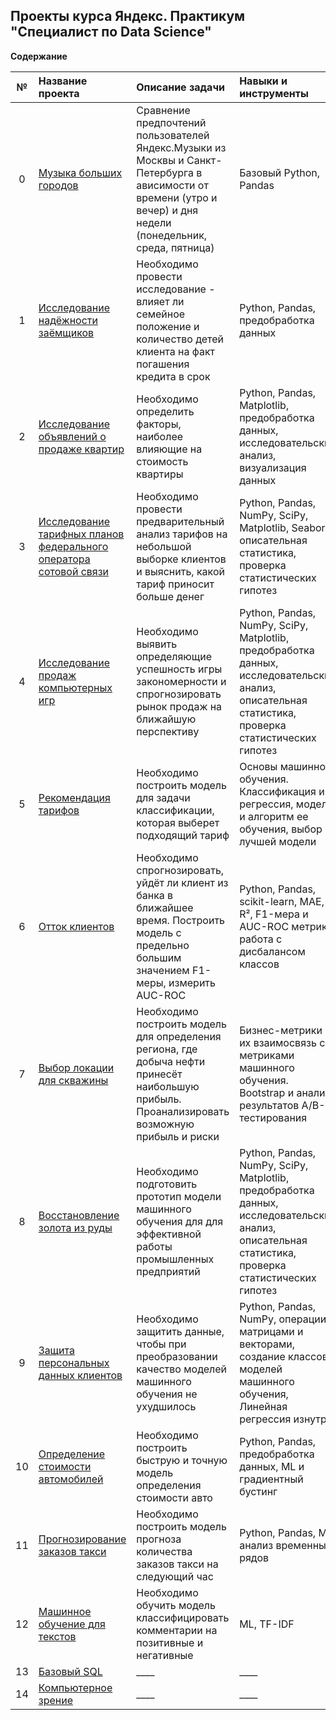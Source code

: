 ## Проекты курса Яндекс. Практикум "Специалист по Data Science"

**Содержание**

|№| Название проекта              | Описание задачи           | Навыки и инструменты                   |
|:--:| :--------------------------------- | :----------------------------------- |:---------------------------|
|  0 | [Музыка больших городов](https://github.com/step8rother/Yandex_Practicum_Data_Scientist/tree/main/0%20Базовый%20Python) | Сравнение предпочтений пользователей Яндекс.Музыки из Москвы и Санкт-Петербурга в  ависимости от времени (утро и вечер) и дня недели (понедельник, среда, пятница) | Базовый Python, Pandas |
|  1 | [Исследование надёжности заёмщиков](https://github.com/step8rother/Yandex_Practicum_Data_Scientist/tree/main/01%20Предобработка%20данных) | Необходимо провести исследование - влияет ли семейное положение и количество детей клиента на факт погашения кредита в срок | Python, Pandas, предобработка данных |
|  2 | [Исследование объявлений о продаже квартир](https://github.com/step8rother/Yandex_Practicum_Data_Scientist/tree/main/02%20Исследовательский%20анализ%20данных) | Необходимо определить факторы, наиболее влияющие на стоимость квартиры | Python, Pandas, Matplotlib, предобработка данных, исследовательский анализ, визуализация данных |
|  3 | [Исследование тарифных планов федерального оператора сотовой связи](https://github.com/step8rother/Yandex_Practicum_Data_Scientist/tree/main/03%20Статистический%20анализ%20данных) | Необходимо провести предварительный анализ тарифов на небольшой выборке клиентов и выяснить, какой тариф приносит больше денег | Python, Pandas, NumPy, SciPy, Matplotlib, Seaborn, описательная статистика, проверка статистических гипотез |
|  4 | [Исследование продаж компьютерных игр](https://github.com/step8rother/Yandex_Practicum_Data_Scientist/tree/main/04%20Сборный%20проект%201) | Необходимо выявить определяющие успешность игры закономерности и спрогнозировать рынок продаж на ближайшую перспективу | Python, Pandas, NumPy, SciPy, Matplotlib, предобработка данных, исследовательский анализ, описательная статистика, проверка статистических гипотез |
|  5 | [Рекомендация тарифов](https://github.com/step8rother/Yandex_Practicum_Data_Scientist/tree/main/05%20Введение%20в%20машинное%20обучение) | Необходимо построить модель для задачи классификации, которая выберет подходящий тариф | Основы машинного обучения. Классификация и регрессия, модель и алгоритм ее обучения, выбор лучшей модели |
|  6 | [Отток клиентов](https://github.com/step8rother/Yandex_Practicum_Data_Scientist/tree/main/06%20Обучение%20с%20учителем) | Необходимо спрогнозировать, уйдёт ли клиент из банка в ближайшее время. Построить модель с предельно большим значением F1-меры, измерить AUC-ROC |  Python, Pandas, scikit-learn, MAE, R², F1-мера и AUC-ROC метрики, работа с дисбалансом классов |
|  7 | [Выбор локации для скважины](https://github.com/step8rother/Yandex_Practicum_Data_Scientist/tree/main/07%20Машинное%20обучение%20в%20бизнесе) | Необходимо построить модель для определения региона, где добыча нефти принесёт наибольшую прибыль. Проанализировать возможную прибыль и риски | Бизнес-метрики и их взаимосвязь с метриками машинного обучения. Bootstrap и анализ результатов A/B-тестирования |
|  8 | [Восстановление золота из руды](https://github.com/step8rother/Yandex_Practicum_Data_Scientist/tree/main/08%20Сборный%20проект%202) | Необходимо подготовить прототип модели машинного обучения для для эффективной работы промышленных предприятий | Python, Pandas, NumPy, SciPy, Matplotlib, предобработка данных, исследовательский анализ, описательная статистика, проверка статистических гипотез |
|  9 | [Защита персональных данных клиентов](https://github.com/step8rother/Yandex_Practicum_Data_Scientist/tree/main/09%20Линейная%20алгебра) | Необходимо защитить данные, чтобы при преобразовании качество моделей машинного обучения не ухудшилось | Python, Pandas, NumPy, операции с матрицами и векторами, создание классов моделей машинного обучения, Линейная регрессия изнутри |
| 10  | [Определение стоимости автомобилей](https://github.com/step8rother/Yandex_Practicum_Data_Scientist/tree/main/10%20Численные%20методы) | Необходимо построить быструю и точную модель определения стоимости авто | Python, Pandas, предобработка данных, ML и градиентный бустинг |
| 11  | [Прогнозирование заказов такси](https://github.com/step8rother/Yandex_Practicum_Data_Scientist/tree/main/11%20Временные%20ряды) | Необходимо построить модель прогноза количества заказов такси на следующий час | Python, Pandas, ML, анализ временных рядов |
| 12  | [Машинное обучение для текстов](https://github.com/step8rother/Yandex_Practicum_Data_Scientist/tree/main/12%20Машинное%20обучение%20для%20текстов) | Необходимо обучить модель классифицировать комментарии на позитивные и негативные | ML, TF-IDF |
| 13  | [Базовый SQL](https://github.com/step8rother/Yandex_Practicum_Data_Scientist/tree/main/13%20Базовый%20SQL) | ____ | ____ |
| 14  | [Компьютерное зрение](https://github.com/step8rother/Yandex_Practicum_Data_Scientist/tree/main/14%20Компьютерное%20зрение) | ____ | ____ |
